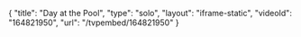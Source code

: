 {
    "title": "Day at the Pool",
    "type": "solo",
    "layout": "iframe-static",
    "videoId": "164821950",
    "url": "\/tvpembed\/164821950"
}